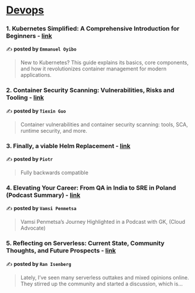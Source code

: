 
<h1><a href=https://medium.com/tag/devops/recommended target="_blank" rel="noopener noreferrer">Devops</a></h1>
<h3>1. Kubernetes Simplified: A Comprehensive Introduction for Beginners - <a href="https://medium.com/@emminex?source=tag_recommended_feed---------0-84----------devops----------03e730f9_8802_4ccc_aca7_dcf05137c34b-------" target="_blank" rel="noopener noreferrer">link</a></h3>

✍️ **posted by `Emmanuel Oyibo`**

<blockquote>New to Kubernetes? This guide explains its basics, core components, and how it revolutionizes container management for modern applications.</blockquote>

<h3>2. Container Security Scanning: Vulnerabilities, Risks and Tooling - <a href="https://medium.com/@IronCore864?source=tag_recommended_feed---------1-107----------devops----------03e730f9_8802_4ccc_aca7_dcf05137c34b-------" target="_blank" rel="noopener noreferrer">link</a></h3>

✍️ **posted by `Tiexin Guo`**

<blockquote>Container vulnerabilities and container security scanning: tools, SCA, runtime security, and more.</blockquote>

<h3>3. Finally, a viable Helm Replacement - <a href="https://medium.com/@piotrzan?source=tag_recommended_feed---------2-85----------devops----------03e730f9_8802_4ccc_aca7_dcf05137c34b-------" target="_blank" rel="noopener noreferrer">link</a></h3>

✍️ **posted by `Piotr`**

<blockquote>Fully backwards compatible</blockquote>

<h3>4. Elevating Your Career: From QA in India to SRE in Poland (Podcast Summary) - <a href="https://medium.com/@vamsipenmetsa?source=tag_recommended_feed---------3-84----------devops----------03e730f9_8802_4ccc_aca7_dcf05137c34b-------" target="_blank" rel="noopener noreferrer">link</a></h3>

✍️ **posted by `Vamsi Penmetsa`**

<blockquote>Vamsi Penmetsa’s Journey Highlighted in a Podcast with GK, (Cloud Advocate)</blockquote>

<h3>5. Reflecting on Serverless: Current State, Community Thoughts, and Future Prospects - <a href="https://medium.com/@isenberg-ran?source=tag_recommended_feed---------4-107----------devops----------03e730f9_8802_4ccc_aca7_dcf05137c34b-------" target="_blank" rel="noopener noreferrer">link</a></h3>

✍️ **posted by `Ran Isenberg`**

<blockquote>Lately, I’ve seen many serverless outtakes and mixed opinions online. They stirred up the community and started a discussion, which is…</blockquote>

